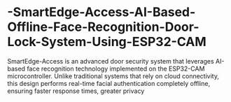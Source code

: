 # -SmartEdge-Access-AI-Based-Offline-Face-Recognition-Door-Lock-System-Using-ESP32-CAM
SmartEdge-Access is an advanced door security system that leverages AI-based face recognition technology implemented on the ESP32-CAM microcontroller. Unlike traditional systems that rely on cloud connectivity, this design performs real-time facial authentication completely offline, ensuring faster response times, greater privacy
